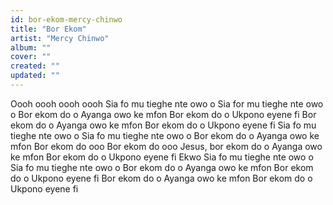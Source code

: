 ```yaml
---
id: bor-ekom-mercy-chinwo
title: "Bor Ekom"
artist: "Mercy Chinwo"
album: ""
cover: ""
created: ""
updated: ""
---
```


Oooh oooh oooh oooh
Sia fo mu tieghe nte owo o
Sia for mu tieghe nte owo o
Bor ekom do o
Ayanga owo ke mfon
Bor ekom do o
Ukpono eyene fi
Bor ekom do o
Ayanga owo ke mfon
Bor ekom do o
Ukpono eyene fi
Sia fo mu tieghe nte owo o
Sia fo mu tieghe nte owo o
Bor ekom do o
Ayanga owo ke mfon
Bor ekom do ooo
Bor ekom do ooo
Jesus, bor ekom do o
Ayanga owo ke mfon
Bor ekom do o
Ukpono eyene fi
Ekwo
Sia fo mu tieghe nte owo o
Sia fo mu tieghe nte owo o
Bor ekom do o
Ayanga owo ke mfon
Bor ekom do o
Ukpono eyene fi
Bor ekom do o
Ayanga owo ke mfon
Bor ekom do o
Ukpono eyene fi